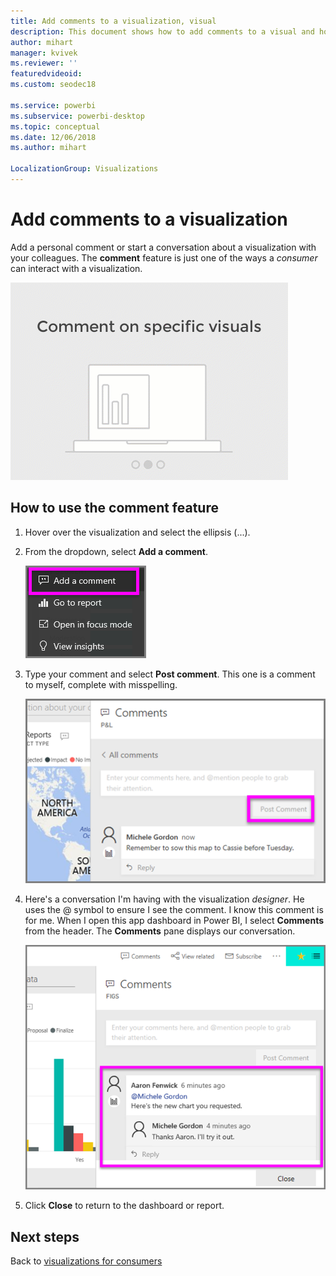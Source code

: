 ```yaml
---
title: Add comments to a visualization, visual
description: This document shows how to add comments to a visual and how to use comments to have conversations about a visual.
author: mihart
manager: kvivek
ms.reviewer: ''
featuredvideoid: 
ms.custom: seodec18

ms.service: powerbi
ms.subservice: powerbi-desktop
ms.topic: conceptual
ms.date: 12/06/2018
ms.author: mihart

LocalizationGroup: Visualizations
---
```

# Add comments to a visualization
Add a personal comment or start a conversation about a visualization with your colleagues. The **comment** feature is just one of the ways a *consumer* can interact with a visualization. 

![comments video](media/end-user-comment/comment.gif)

## How to use the comment feature

1. Hover over the visualization and select the ellipsis (...).    
2. From the dropdown, select **Add a comment**.

    ![Add a comment is first choice](media/end-user-comment/power-bi-comment.png)  

3.  Type your comment and select **Post comment**. This one is a comment to myself, complete with misspelling.

    ![Add a comment to self](media/end-user-comment/power-bi-comment-self2.png)  

4. Here's a conversation I'm having with the visualization *designer*. He uses the @ symbol to ensure I see the comment. I know this comment is for me. When I open this app dashboard in Power BI, I select **Comments** from the header. The **Comments** pane displays our conversation. 

    ![Add a comment mention](media/end-user-comment/power-bi-comment-mention.png)  


5. Click **Close** to return to the dashboard or report.

## Next steps
Back to [visualizations for consumers](end-user-visualizations.md)    
<!--[Select a visualization to open a report](end-user-open-report.md)-->